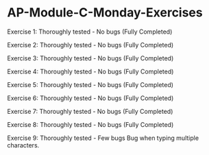# AP-Module-C-Monday-Exercises

Exercise 1:
Thoroughly tested - No bugs (Fully Completed)

Exercise 2:
Thoroughly tested - No bugs (Fully Completed)

Exercise 3:
Thoroughly tested - No bugs (Fully Completed)

Exercise 4:
Thoroughly tested - No bugs (Fully Completed)

Exercise 5:
Thoroughly tested - No bugs (Fully Completed)

Exercise 6:
Thoroughly tested - No bugs (Fully Completed)

Exercise 7:
Thoroughly tested - No bugs (Fully Completed)

Exercise 8:
Thoroughly tested - No bugs (Fully Completed)

Exercise 9:
Thoroughly tested - Few bugs
Bug when typing multiple characters.

